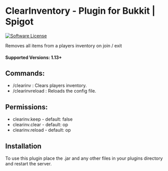 # ClearInventory - Plugin for Bukkit | Spigot

[![Software License](http://img.shields.io/badge/License-MIT-brightgreen.svg?style=flat-square)](LICENSE)

Removes all items from a players inventory on join / exit

#### Supported Versions: 1.13+

## Commands:  
- /clearinv : Clears players inventory.
- /clearinvreload : Reloads the config file.

## Permissions:
- clearinv.keep - default: false
- clearinv.clear - default: op
- clearinv.reload - default: op

## Installation

To use this plugin place the .jar and any other files in your plugins directory and restart the server.